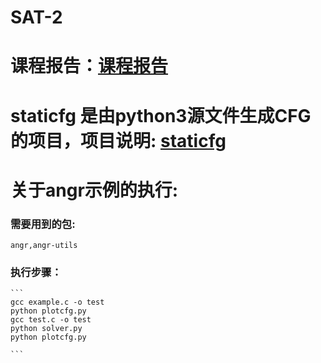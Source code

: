 # SAT-2

# 课程报告：[课程报告](https://github.com/wen-zheng/SAT-2/blob/master/CFG%E4%B8%8E%E7%AC%A6%E5%8F%B7%E6%89%A7%E8%A1%8C.pdf)
# staticfg 是由python3源文件生成CFG的项目，项目说明: [staticfg](https://github.com/wen-zheng/SAT-2/tree/master/staticfg)
# 关于angr示例的执行:
### 需要用到的包:
    angr,angr-utils

### 执行步骤：
    ```
    gcc example.c -o test
    python plotcfg.py
    gcc test.c -o test
    python solver.py
    python plotcfg.py
    
    ```
